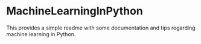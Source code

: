 # MachineLearningInPython
This provides a simple readme with some documentation and tips regarding machine learning in Python.

